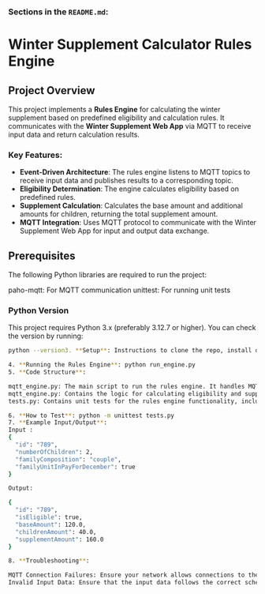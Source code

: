 
### Sections in the `README.md`:
# Winter Supplement Calculator Rules Engine

## Project Overview
This project implements a **Rules Engine** for calculating the winter supplement based on predefined eligibility and calculation rules. It communicates with the **Winter Supplement Web App** via MQTT to receive input data and return calculation results.

### Key Features:
- **Event-Driven Architecture**: The rules engine listens to MQTT topics to receive input data and publishes results to a corresponding topic.
- **Eligibility Determination**: The engine calculates eligibility based on predefined rules.
- **Supplement Calculation**: Calculates the base amount and additional amounts for children, returning the total supplement amount.
- **MQTT Integration**: Uses MQTT protocol to communicate with the Winter Supplement Web App for input and output data exchange.

## Prerequisites

The following Python libraries are required to run the project:

paho-mqtt: For MQTT communication
unittest: For running unit tests

### Python Version
This project requires Python 3.x (preferably 3.12.7 or higher). You can check the version by running:
```bash
python --version3. **Setup**: Instructions to clone the repo, install dependencies, and configure the project.

4. **Running the Rules Engine**: python run_engine.py
5. **Code Structure**:

mqtt_engine.py: The main script to run the rules engine. It handles MQTT communication, subscribing to topics, and publishing the results.
mqtt_engine.py: Contains the logic for calculating eligibility and supplement amounts based on input data.
tests.py: Contains unit tests for the rules engine functionality, including eligibility checks and supplement calculations.

6. **How to Test**: python -m unittest tests.py
7. **Example Input/Output**: 
Input : 
{
  "id": "789",
  "numberOfChildren": 2,
  "familyComposition": "couple",
  "familyUnitInPayForDecember": true
}

Output:

{
  "id": "789",
  "isEligible": true,
  "baseAmount": 120.0,
  "childrenAmount": 40.0,
  "supplementAmount": 160.0
}

8. **Troubleshooting**:

MQTT Connection Failures: Ensure your network allows connections to the broker test.mosquitto.org on port 1883.
Invalid Input Data: Ensure that the input data follows the correct schema


